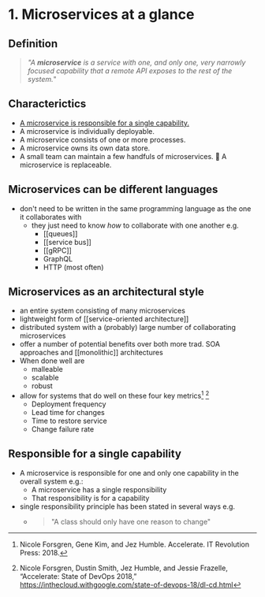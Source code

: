 # 1. Microservices at a glance

## Definition
> *"A **microservice** is a service with one, and only one, very narrowly focused capability that a remote API exposes to the rest of the system.*"

## Characterictics
- [A microservice is responsible for a single capability.](#responsible-for-a-single-capability)
- A microservice is individually deployable.
- A microservice consists of one or more processes.
- A microservice owns its own data store.
- A small team can maintain a few handfuls of microservices.  A microservice is replaceable.

## Microservices can be different languages
- don't need to be written in the same programming language as the one it collaborates with
  - they just need to know *how* to collaborate with one another e.g.
    - [[queues]]
    - [[service bus]]
    - [[gRPC]]
    - GraphQL
    - HTTP (most often)

## Microservices as an architectural style
  - an entire system consisting of many microservices
  - lightweight form of [[service-oriented architecture]]
  - distributed system with a (probably) large number of collaborating microservices
  - offer a number of potential benefits over both more trad. SOA approaches and [[monolithic]] architectures
  - When done well are
    - malleable
    - scalable
    - robust
  - allow for systems that do well on these four key metrics[^1] [^2]
    - Deployment frequency
    - Lead time for changes
    - Time to restore service
    - Change failure rate

## Responsible for a single capability
- A microservice is responsible for one and only one capability in the overall system e.g.:
  - A microservice has a single responsibility
  - That responsibility is for a capability
- single responsibility principle has been stated in several ways e.g.
  - > "A class should only have one reason to change"




[^1]: Nicole Forsgren, Gene Kim, and Jez Humble. Accelerate. IT Revolution Press: 2018.
[^2]: Nicole Forsgren, Dustin Smith, Jez Humble, and Jessie Frazelle, “Accelerate: State of DevOps 2018,” https://inthecloud.withgoogle.com/state-of-devops-18/dl-cd.html
